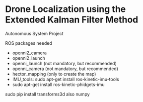 # Drone Localization using the Extended Kalman Filter Method
Autonomous System Project


ROS packages needed
 - openni2_camera
 - openni2_launch
 - openni_launch (not mandatory, but recommended)
 - openni_camera (not mandatory, but recommended)
 - hector_mapping (only to create the map)
 - IMU_tools:  sudo apt-get install ros-kinetic-imu-tools
 - sudo apt-get install ros-kinetic-phidgets-imu
 
 sudo pip install transforms3d
also numpy
